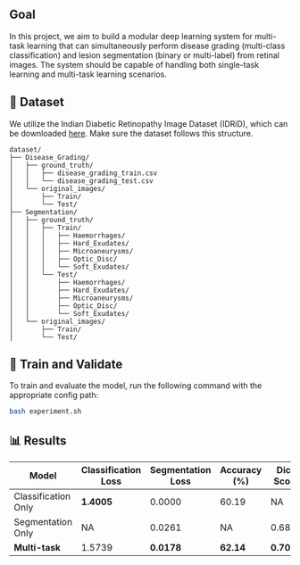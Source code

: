 ## Goal
In this project, we aim to build a modular deep learning system for multi-task learning that can simultaneously perform disease grading (multi-class classification) and lesion segmentation (binary or multi-label) from retinal images. The system should be capable of handling both single-task learning and multi-task learning scenarios.

## 📁 Dataset
We utilize the Indian Diabetic Retinopathy Image Dataset (IDRiD), which can be downloaded [here](https://ieee-dataport.org/open-access/indian-diabetic-retinopathy-image-dataset-idrid). Make sure the dataset follows this structure.

```
dataset/
├── Disease_Grading/
│   ├── ground_truth/
│   │   ├── disease_grading_train.csv
│   │   └── disease_grading_test.csv
│   └── original_images/
│       ├── Train/
│       └── Test/
├── Segmentation/
│   ├── ground_truth/
│   │   ├── Train/
│   │   │   ├── Haemorrhages/
│   │   │   ├── Hard_Exudates/
│   │   │   ├── Microaneurysms/
│   │   │   ├── Optic_Disc/
│   │   │   └── Soft_Exudates/
│   │   └── Test/
│   │       ├── Haemorrhages/
│   │       ├── Hard_Exudates/
│   │       ├── Microaneurysms/
│   │       ├── Optic_Disc/
│   │       └── Soft_Exudates/
│   └── original_images/
│       ├── Train/
│       └── Test/
```
## 🚀 Train and Validate

To train and evaluate the model, run the following command with the appropriate config path:

```bash
bash experiment.sh
```

## 📊 Results

| Model               | Classification Loss | Segmentation Loss | Accuracy (%) | Dice Score |
|---------------------|---------------------|-------------------|--------------|------------|
| Classification Only | **1.4005**          | 0.0000            | 60.19        | NA         |
| Segmentation Only   | NA                  | 0.0261            | NA           | 0.6806     |
| **Multi-task**       | 1.5739              | **0.0178**        | **62.14**    | **0.7029** |




